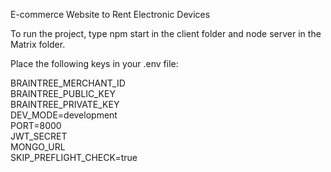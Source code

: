 E-commerce Website to Rent Electronic Devices  

To run the project, type npm start in the client folder and node server in the Matrix folder.

Place the following keys in your .env file:

BRAINTREE_MERCHANT_ID  
BRAINTREE_PUBLIC_KEY  
BRAINTREE_PRIVATE_KEY  
DEV_MODE=development  
PORT=8000  
JWT_SECRET  
MONGO_URL  
SKIP_PREFLIGHT_CHECK=true  

